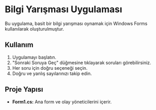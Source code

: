 # Bilgi Yarışması Uygulaması

Bu uygulama, basit bir bilgi yarışması oynamak için Windows Forms kullanılarak oluşturulmuştur.

## Kullanım

1. Uygulamayı başlatın.
2. "Sonraki Soruya Geç" düğmesine tıklayarak soruları görebilirsiniz.
3. Her soru için doğru seçeneği seçin.
4. Doğru ve yanlış sayılarınızı takip edin.

## Proje Yapısı

- **Form1.cs:** Ana form ve olay yöneticilerini içerir.
